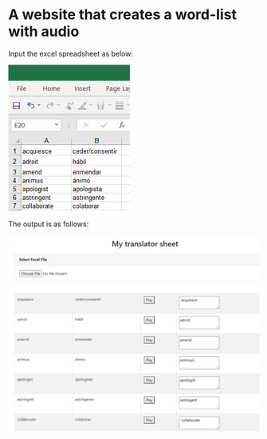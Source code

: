 # A website that creates a word-list with audio

Input the excel spreadsheet as below:

![Project Image](https://github.com/jatolentino/Sample-web/blob/master/spreadsheet.png)

The output is as follows:

![Project Image](https://github.com/jatolentino/Sample-web/blob/master/translateme.png)

